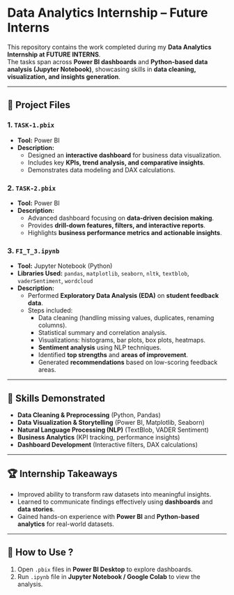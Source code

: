 # Data Analytics Internship – Future Interns  

This repository contains the work completed during my **Data Analytics Internship at FUTURE INTERNS**.  
The tasks span across **Power BI dashboards** and **Python-based data analysis (Jupyter Notebook)**, showcasing skills in **data cleaning, visualization, and insights generation**.

---

## 📂 Project Files  

### 1. `TASK-1.pbix`  
- **Tool:** Power BI  
- **Description:**  
  - Designed an **interactive dashboard** for business data visualization.  
  - Includes key **KPIs, trend analysis, and comparative insights**.  
  - Demonstrates data modeling and DAX calculations.  

### 2. `TASK-2.pbix`  
- **Tool:** Power BI  
- **Description:**  
  - Advanced dashboard focusing on **data-driven decision making**.  
  - Provides **drill-down features, filters, and interactive reports**.  
  - Highlights **business performance metrics and actionable insights**.  

### 3. `FI_T_3.ipynb`  
- **Tool:** Jupyter Notebook (Python)  
- **Libraries Used:** `pandas`, `matplotlib`, `seaborn`, `nltk`, `textblob`, `vaderSentiment`, `wordcloud`  
- **Description:**  
  - Performed **Exploratory Data Analysis (EDA)** on **student feedback data**.  
  - Steps included:  
    - Data cleaning (handling missing values, duplicates, renaming columns).  
    - Statistical summary and correlation analysis.  
    - Visualizations: histograms, bar plots, box plots, heatmaps.  
    - **Sentiment analysis** using NLP techniques.  
    - Identified **top strengths** and **areas of improvement**.  
    - Generated **recommendations** based on low-scoring feedback areas.  

---

## 🚀 Skills Demonstrated  
- **Data Cleaning & Preprocessing** (Python, Pandas)  
- **Data Visualization & Storytelling** (Power BI, Matplotlib, Seaborn)  
- **Natural Language Processing (NLP)** (TextBlob, VADER Sentiment)  
- **Business Analytics** (KPI tracking, performance insights)  
- **Dashboard Development** (Interactive filters, DAX calculations)  

---

## 🏆 Internship Takeaways  
- Improved ability to transform raw datasets into meaningful insights.  
- Learned to communicate findings effectively using **dashboards** and **data stories**.  
- Gained hands-on experience with **Power BI** and **Python-based analytics** for real-world datasets.  

---

## 📌 How to Use ?
1. Open `.pbix` files in **Power BI Desktop** to explore dashboards.  
2. Run `.ipynb` file in **Jupyter Notebook / Google Colab** to view the analysis.  
